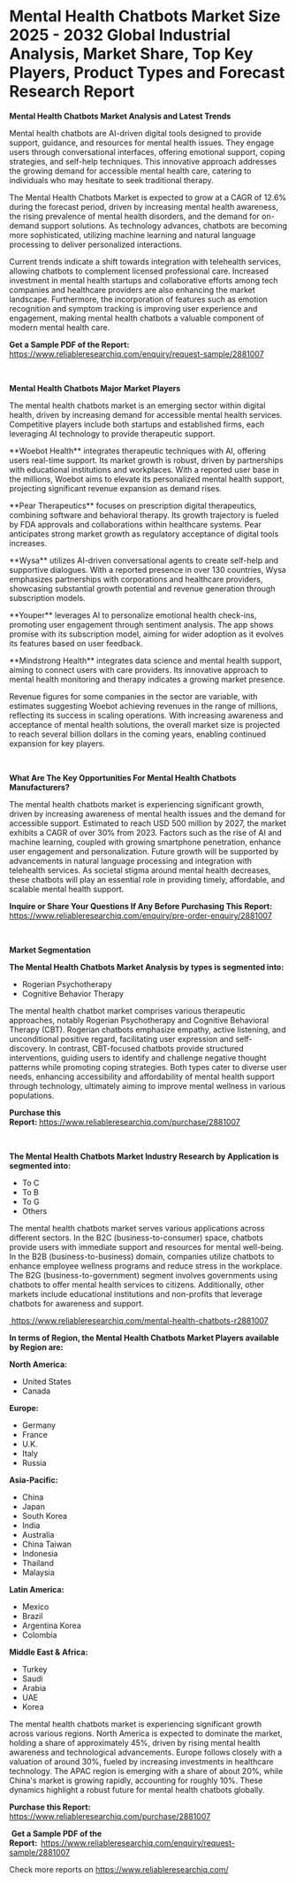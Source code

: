 <p><h1>Mental Health Chatbots Market Size 2025 - 2032 Global Industrial Analysis, Market Share, Top Key Players, Product Types and Forecast Research Report</h1></p><p><strong>Mental Health Chatbots Market Analysis and Latest Trends</strong></p>
<p><p>Mental health chatbots are AI-driven digital tools designed to provide support, guidance, and resources for mental health issues. They engage users through conversational interfaces, offering emotional support, coping strategies, and self-help techniques. This innovative approach addresses the growing demand for accessible mental health care, catering to individuals who may hesitate to seek traditional therapy.</p><p>The Mental Health Chatbots Market is expected to grow at a CAGR of 12.6% during the forecast period, driven by increasing mental health awareness, the rising prevalence of mental health disorders, and the demand for on-demand support solutions. As technology advances, chatbots are becoming more sophisticated, utilizing machine learning and natural language processing to deliver personalized interactions.</p><p>Current trends indicate a shift towards integration with telehealth services, allowing chatbots to complement licensed professional care. Increased investment in mental health startups and collaborative efforts among tech companies and healthcare providers are also enhancing the market landscape. Furthermore, the incorporation of features such as emotion recognition and symptom tracking is improving user experience and engagement, making mental health chatbots a valuable component of modern mental health care.</p></p>
<p><strong>Get a Sample PDF of the Report:&nbsp;</strong> <a href="https://www.reliableresearchiq.com/enquiry/request-sample/2881007?utm_campaign=1743&utm_medium=2&utm_source=Github&utm_content=ia&utm_term=12032025&utm_id=mental-health-chatbots">https://www.reliableresearchiq.com/enquiry/request-sample/2881007</a></p>
<p>&nbsp;</p>
<p><strong>Mental Health Chatbots Major Market Players</strong></p>
<p><p>The mental health chatbots market is an emerging sector within digital health, driven by increasing demand for accessible mental health services. Competitive players include both startups and established firms, each leveraging AI technology to provide therapeutic support.</p><p>**Woebot Health** integrates therapeutic techniques with AI, offering users real-time support. Its market growth is robust, driven by partnerships with educational institutions and workplaces. With a reported user base in the millions, Woebot aims to elevate its personalized mental health support, projecting significant revenue expansion as demand rises.</p><p>**Pear Therapeutics** focuses on prescription digital therapeutics, combining software and behavioral therapy. Its growth trajectory is fueled by FDA approvals and collaborations within healthcare systems. Pear anticipates strong market growth as regulatory acceptance of digital tools increases.</p><p>**Wysa** utilizes AI-driven conversational agents to create self-help and supportive dialogues. With a reported presence in over 130 countries, Wysa emphasizes partnerships with corporations and healthcare providers, showcasing substantial growth potential and revenue generation through subscription models.</p><p>**Youper** leverages AI to personalize emotional health check-ins, promoting user engagement through sentiment analysis. The app shows promise with its subscription model, aiming for wider adoption as it evolves its features based on user feedback.</p><p>**Mindstrong Health** integrates data science and mental health support, aiming to connect users with care providers. Its innovative approach to mental health monitoring and therapy indicates a growing market presence.</p><p>Revenue figures for some companies in the sector are variable, with estimates suggesting Woebot achieving revenues in the range of millions, reflecting its success in scaling operations. With increasing awareness and acceptance of mental health solutions, the overall market size is projected to reach several billion dollars in the coming years, enabling continued expansion for key players.</p></p>
<p>&nbsp;</p>
<p><strong>What Are The Key Opportunities For Mental Health Chatbots Manufacturers?</strong></p>
<p><p>The mental health chatbots market is experiencing significant growth, driven by increasing awareness of mental health issues and the demand for accessible support. Estimated to reach USD 500 million by 2027, the market exhibits a CAGR of over 30% from 2023. Factors such as the rise of AI and machine learning, coupled with growing smartphone penetration, enhance user engagement and personalization. Future growth will be supported by advancements in natural language processing and integration with telehealth services. As societal stigma around mental health decreases, these chatbots will play an essential role in providing timely, affordable, and scalable mental health support.</p></p>
<p><strong>Inquire or Share Your Questions If Any Before Purchasing This Report:</strong> <a href="https://www.reliableresearchiq.com/enquiry/pre-order-enquiry/2881007?utm_campaign=1743&utm_medium=2&utm_source=Github&utm_content=ia&utm_term=12032025&utm_id=mental-health-chatbots">https://www.reliableresearchiq.com/enquiry/pre-order-enquiry/2881007</a></p>
<p>&nbsp;</p>
<p><strong>Market Segmentation</strong></p>
<p><strong>The Mental Health Chatbots Market Analysis by types is segmented into:</strong></p>
<p><ul><li>Rogerian Psychotherapy</li><li>Cognitive Behavior Therapy</li></ul></p>
<p><p>The mental health chatbot market comprises various therapeutic approaches, notably Rogerian Psychotherapy and Cognitive Behavioral Therapy (CBT). Rogerian chatbots emphasize empathy, active listening, and unconditional positive regard, facilitating user expression and self-discovery. In contrast, CBT-focused chatbots provide structured interventions, guiding users to identify and challenge negative thought patterns while promoting coping strategies. Both types cater to diverse user needs, enhancing accessibility and affordability of mental health support through technology, ultimately aiming to improve mental wellness in various populations.</p></p>
<p><strong>Purchase this Report:&nbsp;</strong><a href="https://www.reliableresearchiq.com/purchase/2881007?utm_campaign=1743&utm_medium=2&utm_source=Github&utm_content=ia&utm_term=12032025&utm_id=mental-health-chatbots">https://www.reliableresearchiq.com/purchase/2881007</a></p>
<p>&nbsp;</p>
<p><strong>The Mental Health Chatbots Market Industry Research by Application is segmented into:</strong></p>
<p><ul><li>To C</li><li>To B</li><li>To G</li><li>Others</li></ul></p>
<p><p>The mental health chatbots market serves various applications across different sectors. In the B2C (business-to-consumer) space, chatbots provide users with immediate support and resources for mental well-being. In the B2B (business-to-business) domain, companies utilize chatbots to enhance employee wellness programs and reduce stress in the workplace. The B2G (business-to-government) segment involves governments using chatbots to offer mental health services to citizens. Additionally, other markets include educational institutions and non-profits that leverage chatbots for awareness and support.</p></p>
<p><a href="https://www.reliableresearchiq.com/mental-health-chatbots-r2881007?utm_campaign=1743&utm_medium=2&utm_source=Github&utm_content=ia&utm_term=12032025&utm_id=mental-health-chatbots">&nbsp;https://www.reliableresearchiq.com/mental-health-chatbots-r2881007</a></p>
<p><strong>In terms of Region, the Mental Health Chatbots Market Players available by Region are:</strong></p>
<p>
    <p> <strong> North America: </strong>
        <ul>
            <li>United States</li>
            <li>Canada</li>
        </ul>
        </p> 
    <p> <strong> Europe: </strong>
        <ul>
            <li>Germany</li>
            <li>France</li>
            <li>U.K.</li>
            <li>Italy</li>
            <li>Russia</li>
        </ul>
        </p> 
    <p> <strong> Asia-Pacific: </strong>
        <ul>
            <li>China</li>
            <li>Japan</li>
            <li>South Korea</li>
            <li>India</li>
            <li>Australia</li>
            <li>China Taiwan</li>
            <li>Indonesia</li>
            <li>Thailand</li>
            <li>Malaysia</li>
        </ul>
        </p> 
    <p> <strong> Latin America: </strong>
        <ul>
            <li>Mexico</li>
            <li>Brazil</li>
            <li>Argentina Korea</li>
            <li>Colombia</li>
        </ul>
        </p> 
    <p> <strong> Middle East & Africa: </strong>
        <ul>
            <li>Turkey</li>
            <li>Saudi</li>
            <li>Arabia</li>
            <li>UAE</li>
            <li>Korea</li>
        </ul>
    </p>
    </p>
<p><p>The mental health chatbots market is experiencing significant growth across various regions. North America is expected to dominate the market, holding a share of approximately 45%, driven by rising mental health awareness and technological advancements. Europe follows closely with a valuation of around 30%, fueled by increasing investments in healthcare technology. The APAC region is emerging with a share of about 20%, while China's market is growing rapidly, accounting for roughly 10%. These dynamics highlight a robust future for mental health chatbots globally.</p></p>
<p><strong>Purchase this Report: </strong><a href="https://www.reliableresearchiq.com/purchase/2881007?utm_campaign=1743&utm_medium=2&utm_source=Github&utm_content=ia&utm_term=12032025&utm_id=mental-health-chatbots">https://www.reliableresearchiq.com/purchase/2881007</a></p>
<p>&nbsp;<strong>Get a Sample PDF of the Report:&nbsp;&nbsp;</strong><a href="https://www.reliableresearchiq.com/enquiry/request-sample/2881007?utm_campaign=1743&utm_medium=2&utm_source=Github&utm_content=ia&utm_term=12032025&utm_id=mental-health-chatbots">https://www.reliableresearchiq.com/enquiry/request-sample/2881007</a></p>
<p><strong></strong></p>
<p>Check more reports on <a href="https://www.reliableresearchiq.com/?utm_campaign=1743&utm_medium=2&utm_source=Github&utm_content=ia&utm_term=12032025&utm_id=mental-health-chatbots">https://www.reliableresearchiq.com/</a></p>